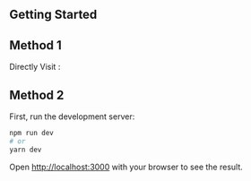 ## Getting Started

## Method 1
Directly Visit : 

## Method 2
First, run the development server:

```bash
npm run dev
# or
yarn dev
```
Open [http://localhost:3000](http://localhost:3000) with your browser to see the result.
